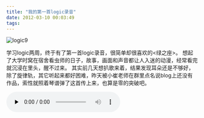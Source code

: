 ```yaml
---
title: "我的第一首logic录音"
date: 2012-03-10 00:03:49
tags:
---
```


![logic9](../../../images/2012/logic.jpg "logic") 

学习logic两周，终于有了第一首logic录音，很简单却很喜欢的<绿之座>。 想起了大学时窝在宿舍看虫师的日子，故事，画面和声音都让人入迷的动漫，经常看完就沉浸在里头，醒不过来。 其实前几天想扒歌来着，结果发现耳朵还是不够好，除了旋律轨，其它听起来都好困难，昨天被小崔老师在群里点名说blog上还没有作品，索性就照着琴谱弹了这首传上来，也算是零的突破吧。 

<audio id="audio" controls="" preload="none">
  <source id="mp3" src="../../../images/2012/03/Output-1-2.mp3">
</audio>

